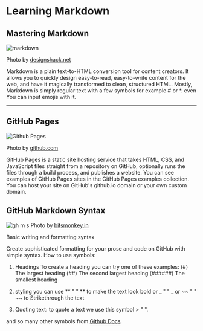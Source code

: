 # Learning Markdown

## Mastering Markdown

![markdown](https://designshack.net/wp-content/uploads/markdown-4.jpg)

Photo by [designshack.net](https://designshack.net/)

Markdown is a plain text-to-HTML conversion tool for content creators.
It allows you to quickly design easy-to-read, easy-to-write content for the web,
and have it magically transformed to clean, structured HTML.
Mostly, Markdown is simply regular text with a few symbols for example # or *.
even You can input emojis with it.

---

## GitHub Pages

![Github Pages](https://guides.github.com/features/pages/pages-home-page.png)

Photo by [github.com](https://guides.github.com/features/pages/pages-home-page.png)

GitHub Pages is a static site hosting service that takes HTML, CSS, and JavaScript files straight from a 
repository on GitHub, optionally runs the files through a build process, and publishes a website. You can
see examples of GitHub Pages sites in the GitHub Pages examples collection.
You can host your site on GitHub's github.io domain or your own custom domain.

## GitHub Markdown Syntax

![gh m s](https://bitsmonkey.in/img/syntax-highlight.jpg)
Photo by [bitsmonkey.in](https://bitsmonkey.in/img/syntax-highlight.jpg)

Basic writing and formatting syntax

Create sophisticated formatting for your prose and code on GitHub with simple syntax.
How to use symbols:

1. Headings
To create a heading you can try one of these examples:
 (#) The largest heading
 (##) The second largest heading
 (######) The smallest heading

2. styling
you can use ** " " ** to make the text look bold or _ " " _ or ~~ " " ~~ to Strikethrough the text

3. Quoting text:
to quote a text we use this symbol > " ".

and so many other symbols from [Github Docs](https://docs.github.com/en/github/writing-on-github/basic-writing-and-formatting-syntax)
